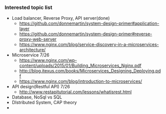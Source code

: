 ### Interested topic list

* Load balancer, Reverse Proxy, API server(done)
   * https://github.com/donnemartin/system-design-primer#application-layer
   * https://github.com/donnemartin/system-design-primer#reverse-proxy-web-server
   * https://www.nginx.com/blog/service-discovery-in-a-microservices-architecture/
* Microservice 7/26
   * https://www.nginx.com/wp-content/uploads/2015/01/Building_Microservices_Nginx.pdf
   * http://blog.itexus.com/books/Microservices_Designing_Deploying.pdf
   * https://www.nginx.com/blog/introduction-to-microservices/
* API design(Restful API) 7/26
   * http://www.restapitutorial.com/lessons/whatisrest.html
* Database, NoSql vs SQL
* DIstributed System, CAP theory
* 
